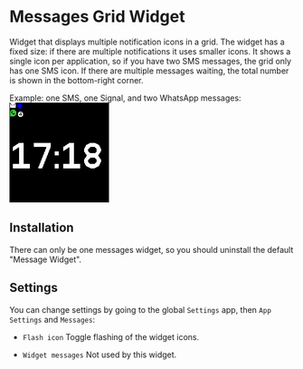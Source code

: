 # Messages Grid Widget

Widget that displays multiple notification icons in a grid.
The widget has a fixed size: if there are multiple notifications it uses smaller
icons.
It shows a single icon per application, so if you have two SMS messages, the
grid only has one SMS icon.
If there are multiple messages waiting, the total number is shown in the 
bottom-right corner.

Example: one SMS, one Signal, and two WhatsApp messages:
![screenshot](screenshot.png)

## Installation
There can only be one messages widget, so you should uninstall the default "Message Widget".

## Settings
You can change settings by going to the global `Settings` app, then `App Settings`
and `Messages`:

* `Flash icon` Toggle flashing of the widget icons.
<!-- * `Show read` - Also show the widget when there are only old messages. -->
* `Widget messages` Not used by this widget.